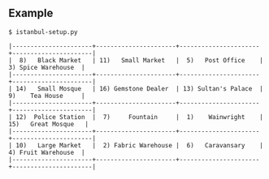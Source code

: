 Example
-------

    $ istanbul-setup.py

    |----------------------+----------------------+----------------------+----------------------|
    |  8)   Black Market   | 11)   Small Market   |  5)   Post Office    |  3) Spice Warehouse  |
    |----------------------+----------------------+----------------------+----------------------|
    | 14)   Small Mosque   | 16) Gemstone Dealer  | 13) Sultan's Palace  |  9)    Tea House     |
    |----------------------+----------------------+----------------------+----------------------|
    | 12)  Police Station  |  7)     Fountain     |  1)    Wainwright    | 15)   Great Mosque   |
    |----------------------+----------------------+----------------------+----------------------|
    | 10)   Large Market   |  2) Fabric Warehouse |  6)   Caravansary    |  4) Fruit Warehouse  |
    |----------------------+----------------------+----------------------+----------------------|